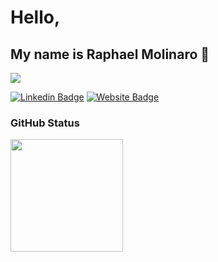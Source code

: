 # Hello, 
## My name is Raphael Molinaro 👋
![](https://visitor-badge.glitch.me/badge?page_id=rmc3408.rmc3408)

[![Linkedin Badge](https://img.shields.io/badge/-LinkedIn-0e76a8?style=flat-square&logo=Linkedin&logoColor=white)](https://www.linkedin.com/in/molinaro-raphael/)
[![Website Badge](https://img.shields.io/badge/Website-3b5998?style=flat-square&logo=google-chrome&logoColor=white)](https://portfolio-oct2020.web.app/)

### GitHub Status
<img height="180em" src="https://github-readme-stats.vercel.app/api?username=rmc3408&show_icons=true&hide_border=true&&count_private=true&include_all_commits=true" />

<!--
**rmc3408/rmc3408** is a ✨ _special_ ✨ repository because its `README.md` (this file) appears on your GitHub profile.

Here are some ideas to get you started:

- 🔭 I’m currently working on ...
- 🌱 I’m currently learning ...
- 👯 I’m looking to collaborate on ...
- 🤔 I’m looking for help with ...
- 💬 Ask me about ...
- 📫 How to reach me: ...
- 😄 Pronouns: ...
- ⚡ Fun fact: ...
-->
